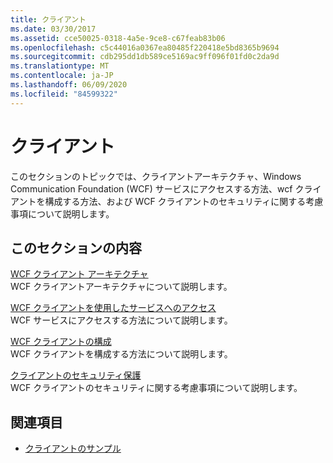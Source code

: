 ```yaml
---
title: クライアント
ms.date: 03/30/2017
ms.assetid: cce50025-0318-4a5e-9ce8-c67feab83b06
ms.openlocfilehash: c5c44016a0367ea80485f220418e5bd8365b9694
ms.sourcegitcommit: cdb295dd1db589ce5169ac9ff096f01fd0c2da9d
ms.translationtype: MT
ms.contentlocale: ja-JP
ms.lasthandoff: 06/09/2020
ms.locfileid: "84599322"
---
```

# <a name="clients"></a>クライアント
このセクションのトピックでは、クライアントアーキテクチャ、Windows Communication Foundation (WCF) サービスにアクセスする方法、wcf クライアントを構成する方法、および WCF クライアントのセキュリティに関する考慮事項について説明します。  
  
## <a name="in-this-section"></a>このセクションの内容  
 [WCF クライアント アーキテクチャ](client-architecture.md)  
 WCF クライアントアーキテクチャについて説明します。  
  
 [WCF クライアントを使用したサービスへのアクセス](accessing-services-using-a-client.md)  
 WCF サービスにアクセスする方法について説明します。  
  
 [WCF クライアントの構成](client-configuration.md)  
 WCF クライアントを構成する方法について説明します。  
  
 [クライアントのセキュリティ保護](../securing-clients.md)  
 WCF クライアントのセキュリティに関する考慮事項について説明します。  
  
## <a name="see-also"></a>関連項目

- [クライアントのサンプル](../samples/client.md)

